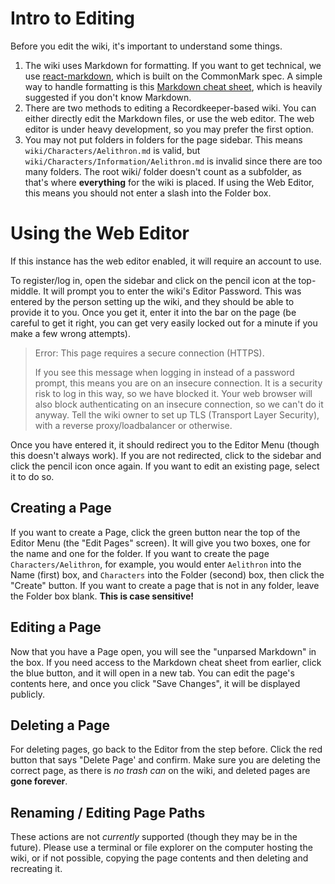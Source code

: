 # Intro to Editing
Before you edit the wiki, it's important to understand some things.
1. The wiki uses Markdown for formatting. If you want to get technical, we use [react-markdown](https://www.npmjs.com/package/react-markdown/), which is built on the CommonMark spec. A simple way to handle formatting is this [Markdown cheat sheet](https://commonmark.org/help/), which is heavily suggested if you don't know Markdown.
2. There are two methods to editing a Recordkeeper-based wiki. You can either directly edit the Markdown files, or use the web editor. The web editor is under heavy development, so you may prefer the first option.
3. You may not put folders in folders for the page sidebar. This means `wiki/Characters/Aelithron.md` is valid, but `wiki/Characters/Information/Aelithron.md` is invalid since there are too many folders. The root wiki/ folder doesn't count as a subfolder, as that's where **everything** for the wiki is placed. If using the Web Editor, this means you should not enter a slash into the Folder box.

# Using the Web Editor
If this instance has the web editor enabled, it will require an account to use.

To register/log in, open the sidebar and click on the pencil icon at the top-middle. It will prompt you to enter the wiki's Editor Password. This was entered by the person setting up the wiki, and they should be able to provide it to you. Once you get it, enter it into the bar on the page (be careful to get it right, you can get very easily locked out for a minute if you make a few wrong attempts).
> Error: This page requires a secure connection (HTTPS).
>
> If you see this message when logging in instead of a password prompt, this means you are on an insecure connection.
> It is a security risk to log in this way, so we have blocked it.
> Your web browser will also block authenticating on an insecure connection, so we can't do it anyway.
> Tell the wiki owner to set up TLS (Transport Layer Security), with a reverse proxy/loadbalancer or otherwise.

Once you have entered it, it should redirect you to the Editor Menu (though this doesn't always work). If you are not redirected, click to the sidebar and click the pencil icon once again. If you want to edit an existing page, select it to do so.
## Creating a Page
If you want to create a Page, click the green button near the top of the Editor Menu (the "Edit Pages" screen). It will give you two boxes, one for the name and one for the folder. If you want to create the page `Characters/Aelithron`, for example, you would enter `Aelithron` into the Name (first) box, and `Characters` into the Folder (second) box, then click the "Create" button. If you want to create a page that is not in any folder, leave the Folder box blank. **This is case sensitive!**
## Editing a Page
Now that you have a Page open, you will see the "unparsed Markdown" in the box. If you need access to the Markdown cheat sheet from earlier, click the blue button, and it will open in a new tab. You can edit the page's contents here, and once you click "Save Changes", it will be displayed publicly.
## Deleting a Page
For deleting pages, go back to the Editor from the step before. Click the red button that says "Delete Page' and confirm. Make sure you are deleting the correct page, as there is *no trash can* on the wiki, and deleted pages are **gone forever**.
## Renaming / Editing Page Paths
These actions are not *currently* supported (though they may be in the future). Please use a terminal or file explorer on the computer hosting the wiki, or if not possible, copying the page contents and then deleting and recreating it.